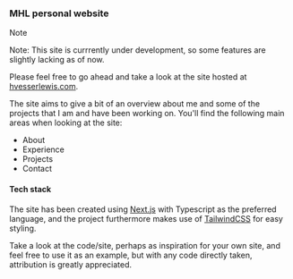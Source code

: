 ### MHL personal website

> [!NOTE]
> Note: This site is currrently under development, so some features are slightly lacking as of now.
 
Please feel free to go ahead and take a look at the site hosted at [hvesserlewis.com](https://www.hvesserlewis.com).

The site aims to give a bit of an overview about me and some of the projects that I am and have been working on. You'll
find the following main areas when looking at the site:

- About
- Experience
- Projects
- Contact

#### Tech stack

The site has been created using [Next.js](https://nextjs.org/) with Typescript as the preferred language, and the project 
furthermore makes use of [TailwindCSS](https://tailwindcss.com/) for easy styling.

Take a look at the code/site, perhaps as inspiration for your own site, and feel free to use it as an
example, but with any code directly taken, attribution is greatly appreciated.